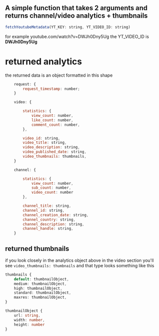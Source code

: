 ## A simple function that takes 2 arguments and returns channel/video analytics + thumbnails

```js
fetchYoutubeMetadata(YT_KEY: string, YT_VIDEO_ID: string)
```

for example youtube.com/watch?v=DWJh0Dny5Ug 
the YT_VIDEO_ID is **DWJh0Dny5Ug**

# returned analytics
the returned data is an object formatted in this shape 
```js
    request: {
        request_timestamp: number;
    }

    video: {

        statistics: {
            view_count: number,
            like_count: number,
            comment_count: number,
        },

        video_id: string,
        video_title: string,
        video_description: string,
        video_published_date: string,
        video_thumbnails: thumbnails,
    }

    channel: {

        statistics: {
            view_count: number,
            sub_count: number,
            video_count: number
        },

        channel_title: string,
        channel_id: string,
        channel_creation_date: string,
        channel_country: string,
        channel_description: string,
        channel_handle: string,
    }
```
## returned thumbnails
if you look closely in the analytics object above in the video section you'll see `video_thumbnails: thumbnails`
and that type looks something like this 

```ts
thumbnails {
    default: thumbnailObject,
    medium: thumbnailObject,
    high: thumbnailObject,
    standard: thumbnailObject,
    maxres: thumbnailObject,
}

thumbnailObject {
    url: string,
    width: number,
    height: number
}
```
